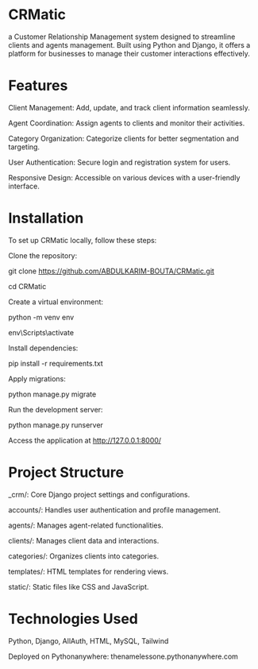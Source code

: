 # CRMatic

a Customer Relationship Management system designed to streamline clients and agents management. Built using Python and Django, it offers a platform for businesses to manage their customer interactions effectively.


# Features

Client Management: Add, update, and track client information seamlessly.

Agent Coordination: Assign agents to clients and monitor their activities.

Category Organization: Categorize clients for better segmentation and targeting.

User Authentication: Secure login and registration system for users.

Responsive Design: Accessible on various devices with a user-friendly interface.


# Installation

To set up CRMatic locally, follow these steps:

Clone the repository:

git clone https://github.com/ABDULKARIM-BOUTA/CRMatic.git

cd CRMatic


Create a virtual environment:

python -m venv env

env\Scripts\activate


Install dependencies:

pip install -r requirements.txt


Apply migrations:

python manage.py migrate


Run the development server:

python manage.py runserver


Access the application at http://127.0.0.1:8000/


# Project Structure

  _crm/: Core Django project settings and configurations.

  accounts/: Handles user authentication and profile management.

  agents/: Manages agent-related functionalities.

  clients/: Manages client data and interactions.

  categories/: Organizes clients into categories.

  templates/: HTML templates for rendering views.

  static/: Static files like CSS and JavaScript.


# Technologies Used

Python, Django, AllAuth, HTML, MySQL, Tailwind

Deployed on Pythonanywhere: thenamelessone.pythonanywhere.com
